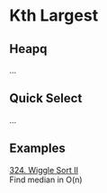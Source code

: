 # Kth Largest

## Heapq

...

## Quick Select

...


## Examples

[324. Wiggle Sort II](https://leetcode.com/problems/wiggle-sort-ii/)\
Find median in O(n)

